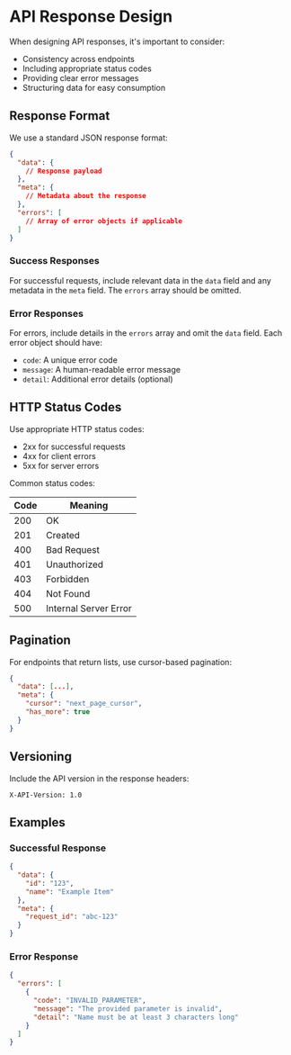 # API Response Design

When designing API responses, it's important to consider:

- Consistency across endpoints
- Including appropriate status codes
- Providing clear error messages
- Structuring data for easy consumption

## Response Format

We use a standard JSON response format:

```json
{
  "data": {
    // Response payload
  },
  "meta": {
    // Metadata about the response
  },
  "errors": [
    // Array of error objects if applicable
  ]
}
```

### Success Responses

For successful requests, include relevant data in the `data` field and any metadata in the `meta` field. The `errors` array should be omitted.

### Error Responses

For errors, include details in the `errors` array and omit the `data` field. Each error object should have:

- `code`: A unique error code
- `message`: A human-readable error message
- `detail`: Additional error details (optional)

## HTTP Status Codes

Use appropriate HTTP status codes:

- 2xx for successful requests
- 4xx for client errors
- 5xx for server errors

Common status codes:

| Code | Meaning               |
|------|----------------------|
| 200  | OK                   |
| 201  | Created              |
| 400  | Bad Request          |
| 401  | Unauthorized         |
| 403  | Forbidden            |
| 404  | Not Found            |
| 500  | Internal Server Error |

## Pagination

For endpoints that return lists, use cursor-based pagination:

```json
{
  "data": [...],
  "meta": {
    "cursor": "next_page_cursor",
    "has_more": true
  }
}
```

## Versioning

Include the API version in the response headers:

```
X-API-Version: 1.0
```

## Examples

### Successful Response

```json
{
  "data": {
    "id": "123",
    "name": "Example Item"
  },
  "meta": {
    "request_id": "abc-123"
  }
}
```

### Error Response

```json
{
  "errors": [
    {
      "code": "INVALID_PARAMETER",
      "message": "The provided parameter is invalid",
      "detail": "Name must be at least 3 characters long"
    }
  ]
}
```